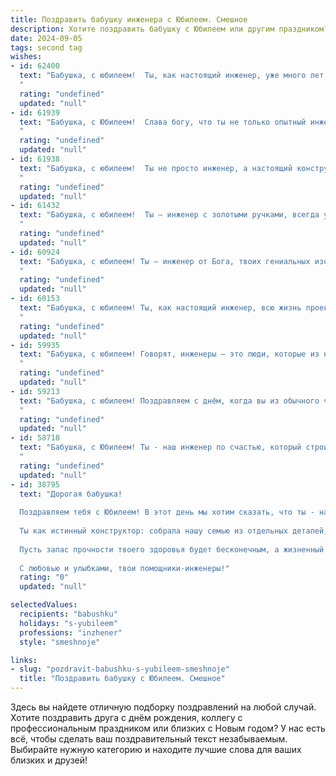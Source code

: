 ```yaml
---
title: Поздравить бабушку инженера с Юбилеем. Смешное
description: Хотите поздравить бабушку с Юбилеем или другим праздником? Наш ИИ создаст незабываемое поздравление, а вы обязательно выделитесь среди других.  
date: 2024-09-05
tags: second tag
wishes:
- id: 62400
  text: "Бабушка, с юбилеем!  Ты, как настоящий инженер, уже много лет  строешь свою жизнь  по строгому плану, тщательно рассчитывая каждый шаг и не оставляя места хаосу!  Но  сегодня позволь себе немного отступить от схемы -  отметь юбилей с  шумом и  весельем! 🎉
  "
  rating: "undefined"
  updated: "null"
- id: 61939
  text: "Бабушка, с Юбилеем!  Слава богу, что ты не только опытный инженер, но и умеешь \"спроектировать\" такой вкусный борщ! 🥳  А сколько \"технических\" советов ты нам даёшь - только  и успевай записывать! С днём рождения, наш главный \"конструктор\" счастья! 🎉
  "
  rating: "undefined"
  updated: "null"
- id: 61938
  text: "Бабушка, с юбилеем!  Ты не просто инженер, а настоящий конструктор счастья, ведь твоим главным творением стала наша семья!  Желаем, чтобы твоя жизнь была такой же прочной и надежной, как твои инженерные проекты, и чтобы в ней всегда были только положительные результаты!
  "
  rating: "undefined"
  updated: "null"
- id: 61432
  text: "Бабушка, с юбилеем!  Ты – инженер с золотыми ручками, всегда умеешь всё починить, даже если на первый взгляд кажется, что это невозможно!  Желаем тебе, чтобы твоя жизнь была полна не только крепежных материалов, но и радости, любви, и, конечно же, вкусных тортов!
  "
  rating: "undefined"
  updated: "null"
- id: 60924
  text: "Бабушка, с юбилеем! Ты – инженер от Бога, твоих гениальных изобретений хватило бы, чтобы запустить космический корабль на Марс (и, возможно, даже обратно!). 😜 Желаем тебе еще больше изобретательных идей, неугасаемого энтузиазма и, конечно же, крепкого здоровья, чтобы воплощать их в жизнь! 🎉
  "
  rating: "undefined"
  updated: "null"
- id: 60153
  text: "Бабушка, с юбилеем! Ты, как настоящий инженер, всю жизнь проектировала счастье, строила уют и мостила дороги к нашим сердцам!  Теперь пора наслаждаться плодами своих трудов – внуки уже почти подросли, а значит, осталось только наслаждаться жизнью и получать от неё удовольствие!
  "
  rating: "undefined"
  updated: "null"
- id: 59935
  text: "Бабушка, с юбилеем! Говорят, инженеры – это люди, которые из ничего делают почти всё. Значит, ты – женщина-чудо! Ты из пелёнок, бутылочек, и каши сварила внуков, которые теперь строят мосты, ракеты и даже…  семейные отношения! 🎉  Пусть твоя жизнь остаётся такой же креативной, как твои инженерные решения, а здоровье — крепче, чем бетонные конструкции!
  "
  rating: "undefined"
  updated: "null"
- id: 59213
  text: "Бабушка, с юбилеем! Поздравляем с днём, когда вы из обычного человека превратились в легендарную бабушку-инженера! Желаем, чтобы ваш жизненный проект всегда был в работе и приносил только положительные эмоции, а все ваши изобретения только радовали!
  "
  rating: "undefined"
  updated: "null"
- id: 58718
  text: "Бабушка, с Юбилеем! Ты - наш инженер по счастью, который строит крепкие семейные мосты и запускает ракеты радости в нашу жизнь. Пусть этот день будет полон смеха, улыбок и вкусных тортов, а твоя пенсия будет как годовой бюджет NASA - огромной и бесконечной!
  "
  rating: "undefined"
  updated: "null"
- id: 38795
  text: "Дорогая бабушка!
  
  Поздравляем тебя с Юбилеем! В этот день мы хотим сказать, что ты - настоящий инженер семейного счастья! Как ты умело проектировала наше тепло, сотворила уют и смекалку, выводя на чистую воду все наши шалости!
  
  Ты как истинный конструктор: собрала нашу семью из отдельных деталей, вставила в нас искорки знаний и любви, и теперь мы все работаем, как хорошо отлаженный механизм! Желаем, чтобы в твоем жизненном проекте было больше радостных смет, меньше неполадок и только качественные детали счастья!
  
  Пусть запас прочности твоего здоровья будет бесконечным, а жизненный путь - бесконечно гладким, без «аварий» и «поломок»! Мы тебя очень любим и ценим, и пусть твой Юбилей станет лишь началом нового, увлекательного этапа в твоем удивительном проекте под названием «Жизнь»!
  
  С любовью и улыбками, твои помощники-инженеры!"
  rating: "0"
  updated: "null"

selectedValues:
  recipients: "babushku"
  holidays: "s-yubileem"
  professions: "inzhener"
  style: "smeshnoje"

links:
- slug: "pozdravit-babushku-s-yubileem-smeshnoje"
  title: "Поздравить бабушку с Юбилеем. Смешное"
---
```


Здесь вы найдете отличную подборку поздравлений на любой случай. 
Хотите поздравить друга с днём рождения, коллегу с профессиональным праздником или близких с Новым годом? У нас есть всё, чтобы сделать ваш поздравительный текст незабываемым. Выбирайте нужную категорию и находите лучшие слова для ваших близких и друзей!
